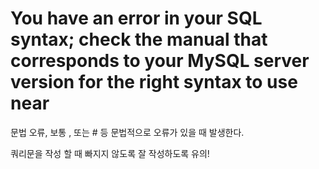 
# You have an error in your SQL syntax; check the manual that corresponds to your MySQL server version for the right syntax to use near


문법 오류, 보통 , 또는 # 등 문법적으로 오류가 있을 때 발생한다.

쿼리문을 작성 할 때 빠지지 않도록 잘 작성하도록 유의!